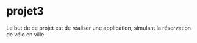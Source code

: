 # projet3
Le but de ce projet est de réaliser une application, simulant la réservation de vélo en ville.
